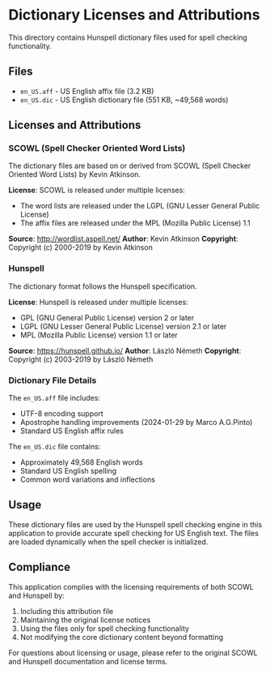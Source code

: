 # Dictionary Licenses and Attributions

This directory contains Hunspell dictionary files used for spell checking functionality.

## Files

- `en_US.aff` - US English affix file (3.2 KB)
- `en_US.dic` - US English dictionary file (551 KB, ~49,568 words)

## Licenses and Attributions

### SCOWL (Spell Checker Oriented Word Lists)

The dictionary files are based on or derived from SCOWL (Spell Checker Oriented Word Lists) by Kevin Atkinson.

**License**: SCOWL is released under multiple licenses:
- The word lists are released under the LGPL (GNU Lesser General Public License)
- The affix files are released under the MPL (Mozilla Public License) 1.1

**Source**: http://wordlist.aspell.net/
**Author**: Kevin Atkinson
**Copyright**: Copyright (c) 2000-2019 by Kevin Atkinson

### Hunspell

The dictionary format follows the Hunspell specification.

**License**: Hunspell is released under multiple licenses:
- GPL (GNU General Public License) version 2 or later
- LGPL (GNU Lesser General Public License) version 2.1 or later
- MPL (Mozilla Public License) version 1.1 or later

**Source**: https://hunspell.github.io/
**Author**: László Németh
**Copyright**: Copyright (c) 2003-2019 by László Németh

### Dictionary File Details

The `en_US.aff` file includes:
- UTF-8 encoding support
- Apostrophe handling improvements (2024-01-29 by Marco A.G.Pinto)
- Standard US English affix rules

The `en_US.dic` file contains:
- Approximately 49,568 English words
- Standard US English spelling
- Common word variations and inflections

## Usage

These dictionary files are used by the Hunspell spell checking engine in this application to provide accurate spell checking for US English text. The files are loaded dynamically when the spell checker is initialized.

## Compliance

This application complies with the licensing requirements of both SCOWL and Hunspell by:
1. Including this attribution file
2. Maintaining the original license notices
3. Using the files only for spell checking functionality
4. Not modifying the core dictionary content beyond formatting

For questions about licensing or usage, please refer to the original SCOWL and Hunspell documentation and license terms.